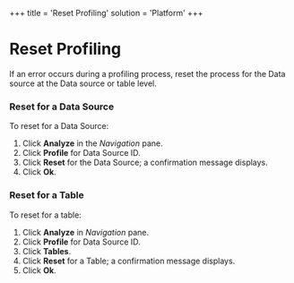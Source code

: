 +++
title = 'Reset Profiling'
solution = 'Platform'
+++

# Reset Profiling

If an error occurs during a profiling process, reset the process for the
Data source at the Data source or table level.

### Reset for a Data Source

To reset for a Data Source:

1.  Click **Analyze** in the *Navigation* pane.
2.  Click **Profile** for Data Source ID.
3.  Click **Reset** for the Data Source; a confirmation message
    displays.
4.  Click **Ok**.

### Reset for a Table

To reset for a table:

1.  Click **Analyze** in *Navigation* pane.
2.  Click **Profile** for Data Source ID.
3.  Click **Tables**.
4.  Click **Reset** for a Table; a confirmation message displays.
5.  Click **Ok**.
